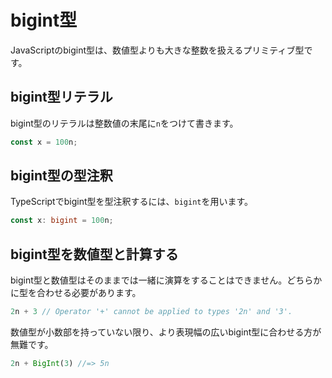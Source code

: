 # bigint型

JavaScriptのbigint型は、数値型よりも大きな整数を扱えるプリミティブ型です。

## bigint型リテラル

bigint型のリテラルは整数値の末尾に`n`をつけて書きます。

```javascript
const x = 100n;
```

## bigint型の型注釈

TypeScriptでbigint型を型注釈するには、`bigint`を用います。

```typescript
const x: bigint = 100n;
```

## bigint型を数値型と計算する

bigint型と数値型はそのままでは一緒に演算をすることはできません。どちらかに型を合わせる必要があります。

```typescript
2n + 3 // Operator '+' cannot be applied to types '2n' and '3'.
```

数値型が小数部を持っていない限り、より表現幅の広いbigint型に合わせる方が無難です。

```typescript
2n + BigInt(3) //=> 5n
```

